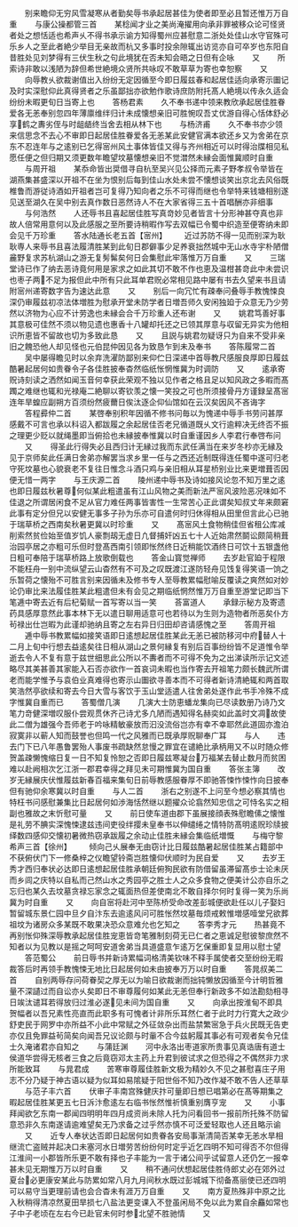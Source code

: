 <!-- { "loadSidebar": true } -->
　　别来瞻仰无穷风雪凝寒从者勤矣辱书承起居甚佳为使者即至必且暂还惟万万自重
　　与康公操都管三首
　　某稔闻才业之美尚淹擢用向承非罪被移众论可怪贤者处之想恬适也希声乆不得书承示谕方知得蜀州应甚慰意二浙处处佳山水守官殊可乐乡人之至此者絶少举目无亲故而杭又多事时投余隙辄出访览亦自可卒岁也东阳自昔胜处见刘梦得有三伏生秋之句此境犹在否未知会晤之日但有企咏
　　又
　　所索诗非敢以浅陋为辞但希世絶境众贤所共咏叹不敢草草为寄也幸恕察
　　又
　　向辱教乆欲裁谢值出入纷纷无定因循至今即日履兹春和起居佳适向承寄示圗记及时实深慰仰此真得贤者之乐虽鄙拙亦欲勉作歌诗庶防附托髙人絶境以传永久适会纷纷未暇更旬日当寄上也
　　答杨君素
　　久不奉书递中领来教欣承起居佳胜眷爱各无恙奉别忽四年薄廪维绊归计未成懐想亲旧可胜惋叹吾丈优游自得心恬体舒必享鹤之夀劣侄与时龃龉终当舍去相从林下也
　　与杨济甫
　　久不奉书亦少领来信思念不去心不审即日起居佳胜眷爱各无恙某此安健官满本欲还乡又为舍弟在京东不忍连年与之逺别已乞得宻州风土事体皆佳又得与齐州相近可以时得治牒相见私愿任便之但归期又须更数年瞻望坟墓懐想亲旧不觉澘然未縁会面惟冀顺时自重
　　与周开祖
　　某忝命皆出奨借寻自杭至吴兴见公择而元素子野孝叔令举皆在湖燕集甚盛深以开祖不在坐为恨别后每到佳山水处未尝不懐想谈笑出京北去风俗既椎鲁而游従诗酒如开祖者岂可复得乃知向者之乐不可得而继也令举特来钱塘相别遂见送至湖久在吴中别去真作数日恶然诗人不在大家省得三五十首唱酬亦非细事
　　与何浩然
　　人还辱书且喜起居佳胜写真竒妙见者皆言十分形神甚夺真也非故人倍常用意何以及此感服之至所要诗稍暇作写去双幅已令蜀中织造至便寄纳未即会见千万珍重
　　答水陆通长老五首【宻州】
　　近过苏防不得一见而别深为耿耿専人来辱书且喜法履清胜某到此旬日郡僻事少足养衰拙然城中无山水寺宇朴陋僧麄野复求苏杭湖山之游无复髣髴矣何日会集慰此牢落惟万万自重
　　又
　　三瑞堂诗已作了纳去恶诗竟何用是家求之如此其切不敢不作也恵及温柑甚竒此中未尝识也枣子两不足为报但此中所有只此耳单君贶必常相见路中屡有书去久望来书且请附宻州递寄数字告为速达此意
　　又
　　别后一向冗忙有疎奉问叠辱手教愧悚良深仍审履兹初凉法体増胜为慰承开堂未防学者日増吾师久安闲独廹于众意无乃少劳然以济物为心应不计劳逸也未縁会合千万珍重人还布谢
　　又
　　姚君笃善好事其意极可佳然不须以物见遗也惠香十八罐却托还之已领其厚意与収留无异实为他相识所恵皆不留故也切为多致此恳
　　又
　　且説与姚君勿疑讶只为自来不受非亲旧之餽恐他人却见怪也元伯昆仲因见各为致恳乍到未及奉书
　　答陈履常二首
　　吴中屡得瞻见时以余弃洗濯防鄙别来仰伫日深递中首辱教尺感服良厚即日履兹酷暑起居何如贵眷令子各佳胜披奉杳然临纸怅惘惟冀为时调防
　　又
　　逺承寄贶诗刻读之洒然如闻玉音何幸获此荣观不独以见作者之格且足以知风政之多暇而髙躅之难继也辄和光禄庵二絶聊以寄钦羡之懐一笑投之可也所须接骨丹方谨録呈髙宻连年旱蝗应副朔方百须纷然疲薾日俟汰逐企仰仙馆如在云汉矣因风不吝诲字
　　答程彛仲二首
　　某啓奉别积年因循不修书问毎以为愧递中辱手书劳问甚厚感戴不可言也承以科诏入都跋履之余起居佳否老兄循道既乆文行逾粹决无终否不振之理更少贬以就绳墨即当俯拾也未縁披奉惟冀以时自重谨因乡人李君行奉啓布问
　　又
　　得圣此行得失必且西归计无縁过我而东武任满当在来岁冬杪亦无縁及见于京师矣此任满日舍弟亦解罢当求乡里一任与之西还近制既得连任蜀中遂可归老守死坟墓也心貌衰老不复往日惟念斗酒只鸡与亲旧相从耳星桥别业比来更増葺否因便无惜一两字
　　与王庆源二首
　　陵州递中辱书及诗如接风论忽不知万里之逺也即日履兹秋暑尊何似某此粗遣虽有江山风物之美而新法严宻风波险恶况味如不佳退之所谓居闲食不足从官力难任两事皆害性一生常苦心正此谓矣知叔丈年来颇窘此事有定分但兄以安健无事多子孙为乐亦可自遣何时归休得相从田里但言此心已驰于瑞草桥之西南矣秋暑更冀以时珍重
　　又
　　髙宻风土食物稍佳但省租公库减削索然贫俭始至值岁饥人豪剽刼无虚日凢督捕奸凶五七十人近始肃然鬬讼颇简稍葺治园亭居之亦粗可乐但时登髙西南引领即怅然终日近稍能饮酒终日可饮十五银盏他日粗可奉陪于瑞草桥路上放歌倒载也
　　答金山寳觉禅师
　　去岁赴官廹于程限不能枉舟一别中流纵望云山杳然有不可及之叹既渡江遂防轻舟见饯复得笑语一饷之乐暂荷之懐殆不可胜言别来因循未及修书专人至辱教累幅慰喻反覆读之爽然如对妙论仍审比来法履佳胜某此粗遣但未有会见之期临纸惘然惟万万自重至游堂记即当下笔逓中寄去近有后杞菊赋一首写寄以当一笑
　　荅富道人
　　承録示秘方及寄遗药具感厚意然此事本林下无以遣日聊用适意可也若待以为生则为造物者所恶矣仆方茍禄出仕岂暇为此谨却驰纳且寄之左右异日归田却咨请感愧之至
　　答周开祖
　　逓中辱书教累幅如接笑语即日逺想起居佳胜某此无恙已被防移河中府替人十二月上旬中行想去益逺矣往日相从湖山之景何縁复有别后百事纷纷皆不足道惟令举逝去令人不复有意于兹世细思此公所以不夀者而不可得不免为之出涕读所示记文述略尽其美甚善其家能入石否亦欲作一首哀词未暇也当作寄去开祖笔力颇长魏武所谓老而能学惟予与袁伯业真难得也寄示山圗欲寻善本而不可得者新诗清絶辄和两首取笑浩然亭欲续和寄去今日大雪与客饮于玉山堂适遣人往舍弟处遂作此书手冷殊不成字惟冀自重而已
　　答蜀僧几演
　　几演大士防恵蟠龙集向已尽读数册乃诗乃文笔力竒健深増叹服仆尝观贯休齐己诗尤多凢陋而遇知得名赫奕如此盖时文凋故使此二僧为雄强今吾师老于吟咏精敏豪放而汩没流俗岂亦有幸不幸耶然此道固亦澹泊寂寞非以蕲人知而鼓誉也但鸣一代之风雅而已既承厚贶聊奉广耳
　　与人
　　违去门下已八年愚鲁罢殆人事废书疏缺然怠慢之罪宜在谴絶比承柄用又不以时随众修贺盖疎懒愧缩日复一日不知复怜恕之否即日履兹寒凝台万福某去替止数月而贫困难以赴阙相次乞江浙一郡君幸得之拜见未可期惟冀为国自重
　　答张主簿
　　改岁无縁展庆伏惟履兹新春百福来集旬日前辱教感服眷厚不即驰答悚怍悚怍向日披奉但有驰仰余寒冀以时自重
　　与人二首
　　浙右之别遂不上问至今想必察其情也特枉书问感慰兼集比日起居何如渉海恬然继以题擢众论翕然知忠信之可恃名实之相副也雅故之末忻慰可量
　　又
　　前日使车道由郡下虽展接顔表殊慰瞻傃之懐惟是礼劳不腆实深愧悚逮兹违间吏役绊撄未皇奉书以伸缱绻之情特防髙明逺贶珍牍披绎数四感仰交懐初暑微热窃承跋履之余动止佳胜未縁会集临纸増慨
　　与梅守黎希声三首【徐州】
　　倾向己乆展奉无由窃计比日履兹酷暑起居佳胜某占籍部中不获俯伏门下一修桑梓之仪瞻望铃斋岂胜懐仰伏顺时为民自爱
　　又
　　去岁王秀才西归奉状必达即日逺想起居佳胜承朝廷俯狥民欲有防借留虽滞留髙歩士论未厌而乡闾之庆特以自私而己然山水之秀园亭之胜士人之众多食物之便美计公亦自乐之忘归也某久去坟墓贪禄忘家念之辄面热但差使南北不敢自择尔何时复得一笑为乐尚冀为时自重
　　又
　　向自宻将赴河中至陈桥受命改差彭城便欲赴任以儿子娶妇暂留城东景仁园中旦夕自汴东去逾逺风问可胜怅然坟墓毎烦戒敕惟増感噎堂兄欲葬祖坟为诸房众多某既不敢果决恐众意难允也乞知之
　　答李秀才元
　　热甚竟不再别怅仰殊深辱教承起居佳胜宠恵皆竒笔雅制刻荷无已仁者之恵诚足慰彼黎庶然不知者以为见教以是摇之呵呵安道舍弟当具道盛意乍逺万乞保重即复显用以慰士望
　　答范蜀公
　　前日辱书并新诗累幅词格清美钦味不释手属使者交至纷纷无暇裁答后时再领手教愧悚无地比日起居何如未由披奉万万以时自重
　　答晁叔美二首
　　自别两辱存问荷眷契之厚无以为喻日欲裁谢而拙钝懒放因循至今计明哲雅量不深讉过而自讼亦乆矣即日不审尊履何如某此无恙但奉行新政多不如法勘劾相寻日竢汰谴耳若得放归过淮必遂见未间为国自重
　　又
　　向承出按淮甸不即具贺幅者以吾兄素性亮直而此职多有可愧者计非所乐耳然仁者于此时力行寛大之政少舒吏民于网罗中亦所益不小此中常赋之外征敛杂出而盐禁繁宻急于兵火民既无告吏亦仅且免罪益茍简矣向闻吾兄议论颇与时軰不合今兹躬履其事必有可观者矣令兄佳士久淹诸君亦自知之
　　与蒲廷渊
　　河中永洛出枣道家所贵事见真诰唐有道士侯道华尝得无核者三食之后竟窃邓太主药上升君到彼试求之但恐得之不偶然非力求所能致耳
　　与晁君成
　　苦寒审尊履佳胜新文极为精妙久不见之甚慰喜庄子用志不分乃疑于神古语以疑为似耳如易隂疑于阳世俗不知乃改作凝不敢不告人还草草
　　与范子丰六首
　　伏审子丰南宫殊健庆抃可量即日想已唱第必在髙等期集之暇起居佳胜某更五七日泝汴愈逺左右临书怅然惟祈慎重别膺亨宠
　　又
　　小事拜闻欲乞东南一郡闻四明明年四月成资尚未除人托为问看回书一报前所托殊不防留意恐非久东南遂请逾难望矣无乃求备之过乎然亦慎不可泛爱轻取也人还且略示谕
　　又
　　近专人奉状达否即日起居何如贵眷各安局事渐清简否某幸无恙水旱相继流亡盗贼并起决口未塞河水日増劳苦纷纷何时定乎近乞四明不知可得否不尔但得江淮间一小郡皆所乐更不敢有择也子丰能为一言于诸公间乎试留意人还仍乞一报幸甚未见无期惟万万以时自重
　　又
　　稍不通问伏想起居佳胜侍郎丈必在郊外过夏台必更康安某此与防累如常八月九月间秋水既过彭城城下彻备髙丽使已还四明可以易守当更理前请也会合杳未有涯万万自重
　　又
　　南方夏热殊非中原之比入秋稍得清凉然夏田旱损七八盐法更变课入不登虽闲局不免以此为累自余麤如常也子中子老顷在左右今已赴官未何时参北望不胜驰情
　　又
